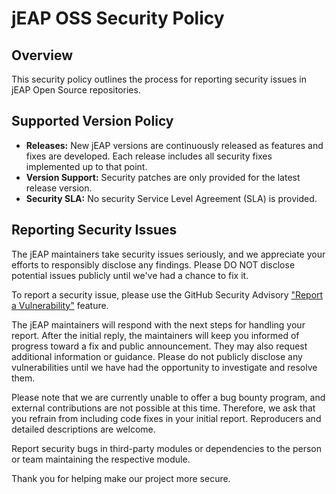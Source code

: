 # jEAP OSS Security Policy

## Overview

This security policy outlines the process for reporting security issues in jEAP Open Source repositories.

## Supported Version Policy

- **Releases:** New jEAP versions are continuously released as features and fixes are developed.
  Each release includes all security fixes implemented up to that point.
- **Version Support:** Security patches are only provided for the latest release version.
- **Security SLA:** No security Service Level Agreement (SLA) is provided.

## Reporting Security Issues

The jEAP maintainers take security issues seriously, and we appreciate your efforts to responsibly disclose
any findings. Please DO NOT disclose potential issues publicly until we've had a chance to fix it.

To report a security issue, please use the GitHub Security Advisory
["Report a Vulnerability"](https://github.com/jeap-admin-ch/jeap/security/advisories/new) feature.

The jEAP maintainers will respond with the next steps for handling your report. After the initial reply, the maintainers
will keep you informed of progress toward a fix and public announcement. They may also request additional information or
guidance. Please do not publicly disclose any vulnerabilities until we have had the opportunity to investigate and
resolve them.

Please note that we are currently unable to offer a bug bounty program, and external contributions are not possible at
this time. Therefore, we ask that you refrain from including code fixes in your initial report. Reproducers and detailed
descriptions are welcome.

Report security bugs in third-party modules or dependencies to the person or team maintaining the respective module.

Thank you for helping make our project more secure.
